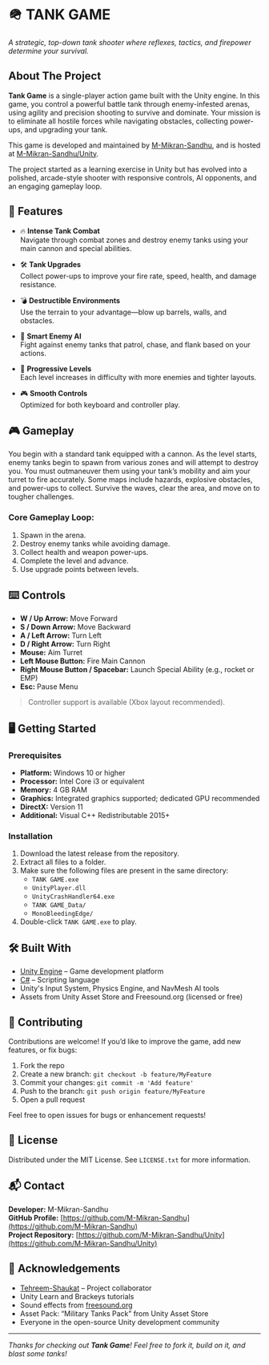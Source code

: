 # 🪖 TANK GAME

_A strategic, top-down tank shooter where reflexes, tactics, and firepower determine your survival._

## About The Project

**Tank Game** is a single-player action game built with the Unity engine. In this game, you control a powerful battle tank through enemy-infested arenas, using agility and precision shooting to survive and dominate. Your mission is to eliminate all hostile forces while navigating obstacles, collecting power-ups, and upgrading your tank.

This game is developed and maintained by [M-Mikran-Sandhu](https://github.com/M-Mikran-Sandhu), and is hosted at [M-Mikran-Sandhu/Unity](https://github.com/M-Mikran-Sandhu/Unity).  

The project started as a learning exercise in Unity but has evolved into a polished, arcade-style shooter with responsive controls, AI opponents, and an engaging gameplay loop.



## 🧩 Features

- 🔥 **Intense Tank Combat**  
  Navigate through combat zones and destroy enemy tanks using your main cannon and special abilities.

- 🛠️ **Tank Upgrades**  
  Collect power-ups to improve your fire rate, speed, health, and damage resistance.

- 💣 **Destructible Environments**  
  Use the terrain to your advantage—blow up barrels, walls, and obstacles.

- 🤖 **Smart Enemy AI**  
  Fight against enemy tanks that patrol, chase, and flank based on your actions.

- 🧭 **Progressive Levels**  
  Each level increases in difficulty with more enemies and tighter layouts.

- 🎮 **Smooth Controls**  
  Optimized for both keyboard and controller play.

## 🎮 Gameplay

You begin with a standard tank equipped with a cannon. As the level starts, enemy tanks begin to spawn from various zones and will attempt to destroy you. You must outmaneuver them using your tank’s mobility and aim your turret to fire accurately. Some maps include hazards, explosive obstacles, and power-ups to collect. Survive the waves, clear the area, and move on to tougher challenges.

### Core Gameplay Loop:
1. Spawn in the arena.
2. Destroy enemy tanks while avoiding damage.
3. Collect health and weapon power-ups.
4. Complete the level and advance.
5. Use upgrade points between levels.

## ⌨️ Controls

- **W / Up Arrow:** Move Forward  
- **S / Down Arrow:** Move Backward  
- **A / Left Arrow:** Turn Left  
- **D / Right Arrow:** Turn Right  
- **Mouse:** Aim Turret  
- **Left Mouse Button:** Fire Main Cannon  
- **Right Mouse Button / Spacebar:** Launch Special Ability (e.g., rocket or EMP)  
- **Esc:** Pause Menu

> Controller support is available (Xbox layout recommended).

## 🖥️ Getting Started

### Prerequisites

- **Platform:** Windows 10 or higher  
- **Processor:** Intel Core i3 or equivalent  
- **Memory:** 4 GB RAM  
- **Graphics:** Integrated graphics supported; dedicated GPU recommended  
- **DirectX:** Version 11  
- **Additional:** Visual C++ Redistributable 2015+

### Installation

1. Download the latest release from the repository.
2. Extract all files to a folder.
3. Make sure the following files are present in the same directory:
    - `TANK GAME.exe`
    - `UnityPlayer.dll`
    - `UnityCrashHandler64.exe`
    - `TANK GAME_Data/`
    - `MonoBleedingEdge/`
4. Double-click `TANK GAME.exe` to play.

## 🛠️ Built With

- [Unity Engine](https://unity.com/) – Game development platform  
- [C#](https://learn.microsoft.com/en-us/dotnet/csharp/) – Scripting language  
- Unity's Input System, Physics Engine, and NavMesh AI tools  
- Assets from Unity Asset Store and Freesound.org (licensed or free)

## 🤝 Contributing

Contributions are welcome! If you’d like to improve the game, add new features, or fix bugs:

1. Fork the repo  
2. Create a new branch: `git checkout -b feature/MyFeature`  
3. Commit your changes: `git commit -m 'Add feature'`  
4. Push to the branch: `git push origin feature/MyFeature`  
5. Open a pull request

Feel free to open issues for bugs or enhancement requests!

## 🧾 License

Distributed under the MIT License. See `LICENSE.txt` for more information.

## 📬 Contact

**Developer:** M-Mikran-Sandhu  
**GitHub Profile:** [https://github.com/M-Mikran-Sandhu](https://github.com/M-Mikran-Sandhu)  
**Project Repository:** [https://github.com/M-Mikran-Sandhu/Unity](https://github.com/M-Mikran-Sandhu/Unity)

## 🙏 Acknowledgements

- [Tehreem-Shaukat](https://github.com/Tehreem-Shaukat) – Project collaborator  
- Unity Learn and Brackeys tutorials  
- Sound effects from [freesound.org](https://freesound.org)  
- Asset Pack: “Military Tanks Pack” from Unity Asset Store  
- Everyone in the open-source Unity development community

---

_Thanks for checking out **Tank Game**! Feel free to fork it, build on it, and blast some tanks!_
